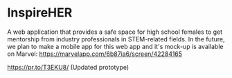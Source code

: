 # InspireHER
A web application that provides a safe space for high school females to get mentorship from industry professionals in STEM-related fields. In the future, we plan to make a mobile app for this web app and it's mock-up is available on Marvel: https://marvelapp.com/6b87ia6/screen/42284165 

https://pr.to/T3EKU8/ (Updated prototype)
